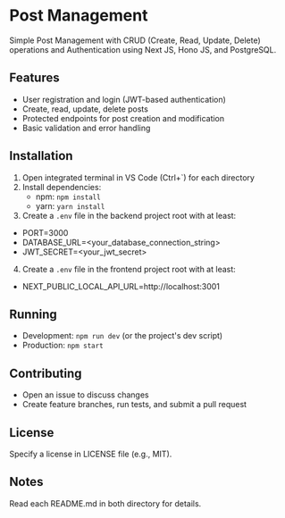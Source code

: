 # Post Management

Simple Post Management with CRUD (Create, Read, Update, Delete) operations and Authentication using Next JS, Hono JS, and PostgreSQL.

## Features
- User registration and login (JWT-based authentication)
- Create, read, update, delete posts
- Protected endpoints for post creation and modification
- Basic validation and error handling

## Installation
1. Open integrated terminal in VS Code (Ctrl+`) for each directory
2. Install dependencies:
   - npm: `npm install`
   - yarn: `yarn install`
3. Create a `.env` file in the backend project root with at least:
- PORT=3000
- DATABASE_URL=<your_database_connection_string>
- JWT_SECRET=<your_jwt_secret>
4. Create a `.env` file in the frontend project root with at least:
- NEXT_PUBLIC_LOCAL_API_URL=http://localhost:3001

## Running
- Development: `npm run dev` (or the project's dev script)
- Production: `npm start`

## Contributing
- Open an issue to discuss changes
- Create feature branches, run tests, and submit a pull request

## License
Specify a license in LICENSE file (e.g., MIT).

## Notes
Read each README.md in both directory for details.
